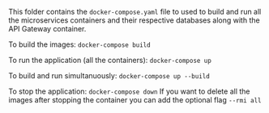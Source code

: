 This folder contains the `docker-compose.yaml` file to used to build and run all the microservices containers and their respective databases along with the API Gateway container.

To build the images:
`docker-compose build`

To run the application (all the containers):
`docker-compose up`

To build and run simultanuously:
`docker-compose up --build`

To stop the application:
`docker-compose down`
If you want to delete all the images after stopping the container you can add the optional flag `--rmi all`
